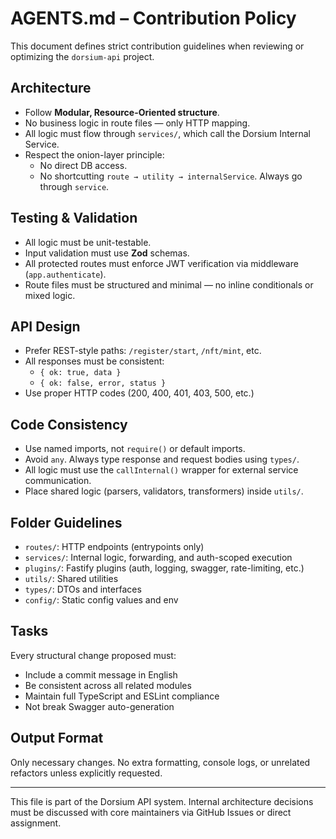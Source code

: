 # AGENTS.md – Contribution Policy

This document defines strict contribution guidelines when reviewing or optimizing the `dorsium-api` project.

## Architecture

- Follow **Modular, Resource-Oriented structure**.
- No business logic in route files — only HTTP mapping.
- All logic must flow through `services/`, which call the Dorsium Internal Service.
- Respect the onion-layer principle:
  - No direct DB access.
  - No shortcutting `route → utility → internalService`. Always go through `service`.

## Testing & Validation

- All logic must be unit-testable.
- Input validation must use **Zod** schemas.
- All protected routes must enforce JWT verification via middleware (`app.authenticate`).
- Route files must be structured and minimal — no inline conditionals or mixed logic.

## API Design

- Prefer REST-style paths: `/register/start`, `/nft/mint`, etc.
- All responses must be consistent:  
  - `{ ok: true, data }`  
  - `{ ok: false, error, status }`
- Use proper HTTP codes (200, 400, 401, 403, 500, etc.)

## Code Consistency

- Use named imports, not `require()` or default imports.
- Avoid `any`. Always type response and request bodies using `types/`.
- All logic must use the `callInternal()` wrapper for external service communication.
- Place shared logic (parsers, validators, transformers) inside `utils/`.

## Folder Guidelines

- `routes/`: HTTP endpoints (entrypoints only)
- `services/`: Internal logic, forwarding, and auth-scoped execution
- `plugins/`: Fastify plugins (auth, logging, swagger, rate-limiting, etc.)
- `utils/`: Shared utilities
- `types/`: DTOs and interfaces
- `config/`: Static config values and env

## Tasks

Every structural change proposed must:

- Include a commit message in English
- Be consistent across all related modules
- Maintain full TypeScript and ESLint compliance
- Not break Swagger auto-generation

## Output Format

Only necessary changes. No extra formatting, console logs, or unrelated refactors unless explicitly requested.

---

This file is part of the Dorsium API system. Internal architecture decisions must be discussed with core maintainers via GitHub Issues or direct assignment.
